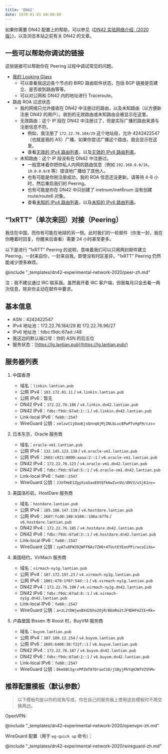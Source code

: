 ```yaml
---
title: 'DN42'
date: 1970-01-01 00:00:00
---
```


如果你需要 DN42 配置上的帮助，可以参见《[DN42 实验网络介绍（2020 版）](/article/modify-website/dn42-experimental-network-2020.lantian)》，以及浏览本站之前有关 DN42 的文章。

一些可以帮助你调试的链接
--------------------

这些链接可以帮助你在 Peering 过程中调试常见的问题。

- [我的 Looking Glass](https://lg.lantian.pub/)
  - 可以查看我这边各个节点的 BIRD 路由软件状态，包括 BGP 链接是否建立、是否收到路由等等。
  - 可以对公网和 DN42 内的地址进行 Traceroute。
- 路由 ROA 过滤状态
  - 我的网络只允许接收在 DN42 中注册过的路由，以及未知路由（以方便新注册 DN42 的用户）。收到的无效路由或未知路由会被显示在这里。
  - 无效路由：这个 IP 段在 DN42 中注册过了，但是实际广播的路由来源与注册信息不符。
    - 例如，我注册了 `172.22.76.184/29` 这个地址段，允许 4242422547（也就是我的 AS）广播。如果你尝试广播这个路由，就会显示在这里。
    - 查看[无效的 IPv4 路由列表](https://lg.lantian.pub/route_generic/local/table%20roa_fail_v4)，以及[无效的 IPv6 路由列表](https://lg.lantian.pub/route_generic/local/table%20roa_fail_v6)。
  - 未知路由：这个 IP 段没有在 DN42 中注册过。
    - 一般意味着你把你私人内网的路由信息（例如 `192.168.0.0/16`，`10.0.0.0/8` 等）错误地广播给了其他人。
    - 也有可能是你刚注册成功，我的 ROA 信息还没更新。请等待 4-8 小时，然后重启我们的 Peering。
    - 也有可能是你在 DN42 中只创建了 inetnum/inet6num 没有创建 route/route6 对象。
    - 查看[未知的 IPv4 路由列表](https://lg.lantian.pub/route_generic/local/table%20roa_unknown_v4)，以及[未知的 IPv6 路由列表](https://lg.lantian.pub/route_generic/local/table%20roa_unknown_v6)。

“1xRTT”（单次来回）对接（Peering）
------------------------------

我住在中国，而你有可能在地球的另一侧。此时我们的一轮邮件（你发一封，我在你睡着时回复，你醒来后查看）需要 24 小时甚至更多。

以下是进行 “1xRTT” Peering 的说明，意味着我们可以只用两封邮件建立 Peering，一封来自你，一封来自我。即使没有时区差异，“1xRTT” Peering 仍然能减少很多麻烦。

@include "_templates/dn42-experimental-network-2020/peer-zh.md"

注：我不建议通过 IRC 联系我。虽然我开着 IRC 客户端，但我每月只会去看一两次信息，除非你主动在邮件中要求。

基本信息
-------

- ASN：4242422547
- IPv4 地址池：172.22.76.184/29 和 172.22.76.96/27
- IPv6 地址池：fdbc:f9dc:67ad::/48
- 我这边的默认端口号：你的 ASN 的后五位
- 服务状态：[https://lg.lantian.pub](https://lg.lantian.pub/)

服务器列表
--------

1. 中国香港
   - 域名：`linkin.lantian.pub`
   - 公网 IPv4：`103.172.81.11` / `v4.linkin.lantian.pub`
   - 公网 IPv6：暂无
   - DN42 IPv4：`172.22.76.186` / `v4.linkin.dn42.lantian.pub`
   - DN42 IPv6：`fdbc:f9dc:67ad:1::1` / `v6.linkin.dn42.lantian.pub`
   - Link-local IPv6：`fe80::2547`
   - WireGuard 公钥：`xelzwt1j0aoKjsQnnq8jMjZNLbLucBPwPTvHgFH/czs=`

2. 日本东京，Oracle 服务商
   - 域名：`oracle-vm1.lantian.pub`
   - 公网 IPv4：`132.145.123.138` / `v4.oracle-vm1.lantian.pub`
   - 公网 IPv6：`2603:c021:8000:aaaa:2::1` / `v6.oracle-vm1.lantian.pub`
   - DN42 IPv4：`172.22.76.123` / `v4.oracle-vm1.dn42.lantian.pub`
   - DN42 IPv6：`fdbc:f9dc:67ad:5::1` / `v6.oracle-vm1.dn42.lantian.pub`
   - Link-local IPv6：`fe80::2547`
   - WireGuard 公钥：`JJUfHeE1ZgyXzo5aoE0tQfk6wZvnVU/d0V3/uSj61ns=`

3. 美国洛杉矶，HostDare 服务商
   - 域名：`hostdare.lantian.pub`
   - 公网 IPv4：`185.186.147.110` / `v4.hostdare.lantian.pub`
   - 公网 IPv6：`2607:fcd0:100:b100::198a:b7f6` / `v6.hostdare.lantian.pub`
   - DN42 IPv4：`172.22.76.185` / `v4.hostdare.dn42.lantian.pub`
   - DN42 IPv6：`fdbc:f9dc:67ad:3::1` / `v6.hostdare.dn42.lantian.pub`
   - Link-local IPv6：`fe80::2547`
   - WireGuard 公钥：`zyATu8FW392WFFNAz7ZH6+4TUutEYEooPPirwcoIiXo=`

4. 美国纽约，VirMach 服务商
   - 域名：`virmach-ny1g.lantian.pub`
   - 公网 IPv4：`107.172.197.23` / `v4.virmach-ny1g.lantian.pub`
   - 公网 IPv6：`2001:470:1f07:54d::1` / `v6.virmach-ny1g.lantian.pub`
   - DN42 IPv4：`172.22.76.190` / `v4.virmach-ny1g.dn42.lantian.pub`
   - DN42 IPv6：`fdbc:f9dc:67ad:8::1` / `v6.virmach-ny1g.dn42.lantian.pub`
   - Link-local IPv6：`fe80::2547`
   - WireGuard 公钥：`a+zL2tDWjwxBXd2bho2OjR/BEmRe2tJF9DHFmZIE+Rk=`

5. 卢森堡国 Bissen 市 Roost 村，BuyVM 服务商
   - 域名：`buyvm.lantian.pub`
   - 公网 IPv4：`107.189.12.254` / `v4.buyvm.lantian.pub`
   - 公网 IPv6：`2605:6400:30:f22f::1` / `v6.buyvm.lantian.pub`
   - DN42 IPv4：`172.22.76.187` / `v4.buyvm.dn42.lantian.pub`
   - DN42 IPv6：`fdbc:f9dc:67ad:2::1` / `v6.buyvm.dn42.lantian.pub`
   - Link-local IPv6：`fe80::2547`
   - WireGuard 公钥：`DkmSBCIgrxPPZmT07DraoCSD/jSByjPkYqHJWfVZ5hM=`

推荐配置模板（默认参数）
-------------------

> 以下模板均是以你的视角写成，你在自己的服务器上使用这些模板时不用交换两边。

OpenVPN:

@include "_templates/dn42-experimental-network-2020/openvpn-zh.md"

WireGuard 配置（用于 `wg-quick up` 命令）：

@include "_templates/dn42-experimental-network-2020/wireguard-zh.md"
